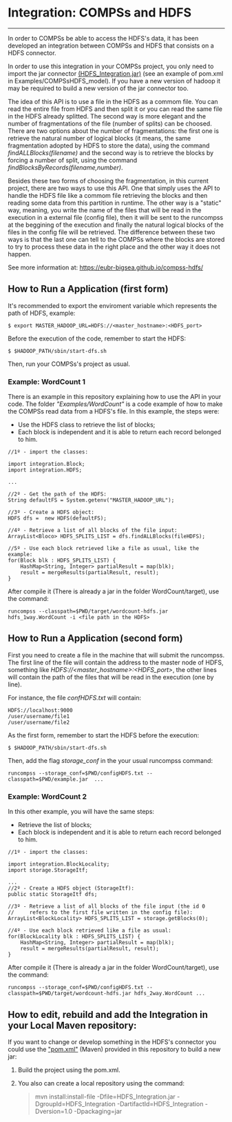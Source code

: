 # Integration: COMPSs and HDFS
----------------------

In order to COMPSs be able to access the HDFS's data, it has been developed an integration between COMPSs and HDFS that consists on a HDFS connector.

In order to use this integration in your COMPSs project, you only need to import the jar connector [(HDFS_Integration.jar)](https://github.com/eubr-bigsea/compss-HDFS/tree/master/HDFS_Integration/target)  (see an example of pom.xml in Examples/COMPSsHDFS_model). If you have a new version of hadoop it may be required to build a new version of the jar connector too.

The idea of this API is to use a file in the HDFS as a commom file. You can read the entire file from HDFS and then split it or you can read the same file in the HDFS already splitted. The second way is more elegant and the number of fragmentations of the file (number of splits) can be choosed. There are two options about the number of fragmentations: the first one is retrieve the natural number of logical blocks (it means, the same fragmentation adopted by HDFS to store the data), using the command *findALLBlocks(filename)* and the second way is to retrieve the blocks by forcing a number of split, using the command *findBlocksByRecords(filename,number)*.
 
Besides these two forms of choosing the fragmentation, in this current project, there are two ways to use this API. One that simply uses the API to handle the HDFS file like a commom file retrieving the blocks and then reading some data from this partition in runtime. The other way is a "static" way, meaning, you write the name of the files that will be read in the execution in a external file (config file), then it will be sent to the runcompss at the beggining of the execution and finally the natural logical blocks of the files in the config file will be retrieved. The difference between these two ways is that the last one can tell to the COMPSs where the blocks are stored to try to process these data in the right place and the other way it does not happen.

See more information at: https://eubr-bigsea.github.io/compss-hdfs/
	

## How to Run a Application (first form)

It's recommended to export the enviroment variable which represents the path of HDFS, example: 

	$ export MASTER_HADOOP_URL=HDFS://<master_hostname>:<HDFS_port>
 
Before the execution of the code, remember to start the HDFS:

	$ $HADOOP_PATH/sbin/start-dfs.sh

Then, run your COMPSs's project as usual.

	

### Example: WordCount 1

There is an example in this repository explaining how to use the API in your code. The folder *"Examples/WordCount"* is a code example of how to make the COMPSs read data from a HDFS's file. In this example, the steps were:

* Use the HDFS class to retrieve the list of blocks;
* Each block is independent and it is able to return each record belonged to him.

```
//1º - import the classes:

import integration.Block;
import integration.HDFS;

...

//2º - Get the path of the HDFS:
String defaultFS = System.getenv("MASTER_HADOOP_URL"); 

//3º - Create a HDFS object:
HDFS dfs =  new HDFS(defaultFS);

//4º - Retrieve a list of all blocks of the file input:
ArrayList<Bloco> HDFS_SPLITS_LIST = dfs.findALLBlocks(fileHDFS);

//5º - Use each block retrieved like a file as usual, like the example:
for(Block blk : HDFS_SPLITS_LIST) {
	HashMap<String, Integer> partialResult = map(blk);
	result = mergeResults(partialResult, result);
}
```

After compile it (There is already a jar in the folder WordCount/target), use the command: 

	runcompss --classpath=$PWD/target/wordcount-hdfs.jar hdfs_1way.WordCount -i <file path in the HDFS>


## How to Run a Application (second form)

First you need to create a file in the machine that will submit the runcompss. The first line of the file will contain the address to the master node of HDFS, something like *HDFS://\<master_hostname>:\<HDFS_port>*, the other lines will contain the path of the files that will be read in the execution (one by line).

For instance, the file *confHDFS.txt* will contain:

	HDFS://localhost:9000
	/user/username/file1
	/user/username/file2
	

As the first form, remember to start the HDFS before the execution:

	$ $HADOOP_PATH/sbin/start-dfs.sh
	
Then, add the flag *storage_conf* in the your usual runcompss command:
	
	runcompss --storage_conf=$PWD/configHDFS.txt --classpath=$PWD/example.jar  ...

### Example: WordCount 2

In this other example, you will have the same steps:

* Retrieve the list of blocks;
* Each block is independent and it is able to return each record belonged to him.


```
//1º - import the classes:

import integration.BlockLocality;
import storage.StorageItf;

...
//2º - Create a HDFS object (StorageItf):
public static StorageItf dfs;
	
//3º - Retrieve a list of all blocks of the file input (the id 0 
//     refers to the first file written in the config file):
ArrayList<BlockLocality> HDFS_SPLITS_LIST = storage.getBlocks(0);

//4º - Use each block retrieved like a file as usual:
for(BlockLocality blk : HDFS_SPLITS_LIST) {
	HashMap<String, Integer> partialResult = map(blk);
	result = mergeResults(partialResult, result);
}
```
After compile it (There is already a jar in the folder WordCount/target), use the command: 

	runcompss --storage_conf=$PWD/configHDFS.txt --classpath=$PWD/target/wordcount-hdfs.jar hdfs_2way.WordCount ...




## How to edit, rebuild and add the Integration in your Local Maven repository:

If you want to change or develop something in the HDFS's connector you could use the ["pom.xml"](https://github.com/eubr-bigsea/compss-HDFS/tree/master/HDFS_Integration/pom.xml) (Maven) provided in this repository to build a new jar: 

1. Build the project using the pom.xml.
2. You also can create a local repository using the command:
 	
	> 	 mvn install:install-file -Dfile=HDFS\_Integration.jar 
	>                             -DgroupId=HDFS\_Integration 
	>							 -DartifactId=HDFS\_Integration 
	>                             -Dversion=1.0  -Dpackaging=jar



